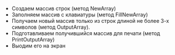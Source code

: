 *  Создаем массив строк (метод NewArray)
*  Заполняем массив с клавиатуры (метод FillNewArray)
*  Получаем новый массив только из строк длиной не более 3-х символов (метод OutputArray).
*  Подготавливаем получившийся массив для печати (метод PrintOutputArray)
* Выодим его на экран